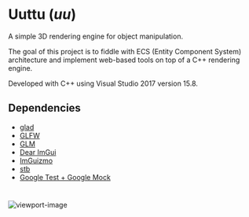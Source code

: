 # Uuttu (_uu_)
A simple 3D rendering engine for object manipulation.

The goal of this project is to fiddle with ECS (Entity Component System) architecture and implement web-based tools on top of a C++ rendering engine.

Developed with C++ using Visual Studio 2017 version 15.8.

## Dependencies
- [glad](https://github.com/Dav1dde/glad)
- [GLFW](https://github.com/glfw/glfw)
- [GLM](https://github.com/g-truc/glm)
- [Dear ImGui](https://github.com/ocornut/imgui)
- [ImGuizmo](https://github.com/CedricGuillemet/ImGuizmo)
- [stb](https://github.com/nothings/stb)
- [Google Test + Google Mock](https://github.com/google/googletest)

#
![viewport-image](./data/viewport.png)
